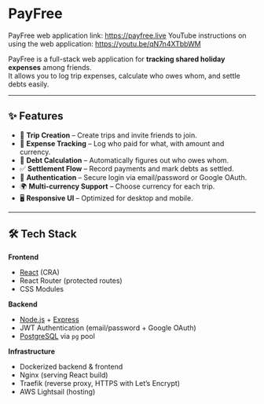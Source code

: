 # PayFree

PayFree web application link: https://payfree.live
YouTube instructions on using the web application: https://youtu.be/qN7n4XTbbWM

PayFree is a full-stack web application for **tracking shared holiday expenses** among friends.  
It allows you to log trip expenses, calculate who owes whom, and settle debts easily.

---

## ✨ Features

- 🧾 **Trip Creation** – Create trips and invite friends to join.
- 💸 **Expense Tracking** – Log who paid for what, with amount and currency.
- 🔄 **Debt Calculation** – Automatically figures out who owes whom.
- ✅ **Settlement Flow** – Record payments and mark debts as settled.
- 🔐 **Authentication** – Secure login via email/password or Google OAuth.
- 🌍 **Multi-currency Support** – Choose currency for each trip.
- 🖥 **Responsive UI** – Optimized for desktop and mobile.

---

## 🛠 Tech Stack

**Frontend**

- [React](https://react.dev/) (CRA)
- React Router (protected routes)
- CSS Modules

**Backend**

- [Node.js](https://nodejs.org/) + [Express](https://expressjs.com/)
- JWT Authentication (email/password + Google OAuth)
- [PostgreSQL](https://www.postgresql.org/) via `pg` pool

**Infrastructure**

- Dockerized backend & frontend
- Nginx (serving React build)
- Traefik (reverse proxy, HTTPS with Let’s Encrypt)
- AWS Lightsail (hosting)
